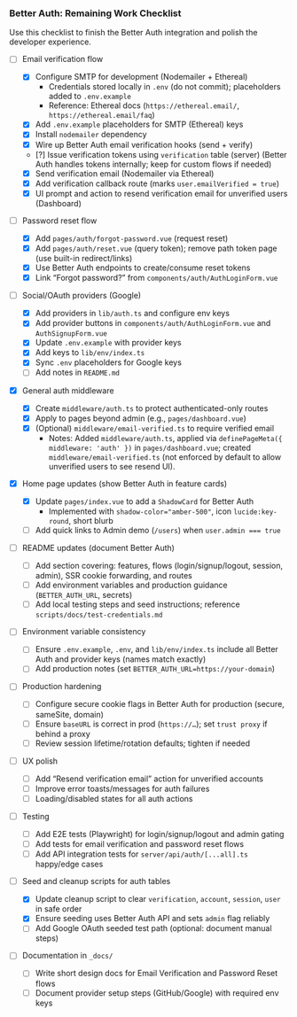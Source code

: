 ### Better Auth: Remaining Work Checklist

Use this checklist to finish the Better Auth integration and polish the developer experience.

- [ ] Email verification flow

  - [x] Configure SMTP for development (Nodemailer + Ethereal)
    - Credentials stored locally in `.env` (do not commit); placeholders added to `.env.example`
    - Reference: Ethereal docs (`https://ethereal.email/`, `https://ethereal.email/faq`)
  - [x] Add `.env.example` placeholders for SMTP (Ethereal) keys
  - [x] Install `nodemailer` dependency
  - [x] Wire up Better Auth email verification hooks (send + verify)
  - [?] Issue verification tokens using `verification` table (server)
    (Better Auth handles tokens internally; keep for custom flows if needed)
  - [x] Send verification email (Nodemailer via Ethereal)
  - [x] Add verification callback route (marks `user.emailVerified = true`)
  - [x] UI prompt and action to resend verification email for unverified users (Dashboard)

- [ ] Password reset flow

  - [x] Add `pages/auth/forgot-password.vue` (request reset)
  - [x] Add `pages/auth/reset.vue` (query token); remove path token page (use built-in redirect/links)
  - [x] Use Better Auth endpoints to create/consume reset tokens
  - [x] Link “Forgot password?” from `components/auth/AuthLoginForm.vue`

- [ ] Social/OAuth providers (Google)

  - [x] Add providers in `lib/auth.ts` and configure env keys
  - [x] Add provider buttons in `components/auth/AuthLoginForm.vue` and `AuthSignupForm.vue`
  - [x] Update `.env.example` with provider keys
  - [x] Add keys to `lib/env/index.ts`
  - [x] Sync `.env` placeholders for Google keys
  - [ ] Add notes in `README.md`

- [x] General auth middleware

  - [x] Create `middleware/auth.ts` to protect authenticated-only routes
  - [x] Apply to pages beyond admin (e.g., `pages/dashboard.vue`)
  - [x] (Optional) `middleware/email-verified.ts` to require verified email
    - Notes: Added `middleware/auth.ts`, applied via `definePageMeta({ middleware: 'auth' })` in `pages/dashboard.vue`; created `middleware/email-verified.ts` (not enforced by default to allow unverified users to see resend UI).

- [x] Home page updates (show Better Auth in feature cards)

  - [x] Update `pages/index.vue` to add a `ShadowCard` for Better Auth
    - Implemented with `shadow-color="amber-500"`, icon `lucide:key-round`, short blurb
  - [ ] Add quick links to Admin demo (`/users`) when `user.admin === true`

- [ ] README updates (document Better Auth)

  - [ ] Add section covering: features, flows (login/signup/logout, session, admin), SSR cookie forwarding, and routes
  - [ ] Add environment variables and production guidance (`BETTER_AUTH_URL`, secrets)
  - [ ] Add local testing steps and seed instructions; reference `scripts/docs/test-credentials.md`

- [ ] Environment variable consistency

  - [ ] Ensure `.env.example`, `.env`, and `lib/env/index.ts` include all Better Auth and provider keys (names match exactly)
  - [ ] Add production notes (set `BETTER_AUTH_URL=https://your-domain`)

- [ ] Production hardening

  - [ ] Configure secure cookie flags in Better Auth for production (secure, sameSite, domain)
  - [ ] Ensure `baseURL` is correct in prod (`https://…`); set `trust proxy` if behind a proxy
  - [ ] Review session lifetime/rotation defaults; tighten if needed

- [ ] UX polish

  - [ ] Add “Resend verification email” action for unverified accounts
  - [ ] Improve error toasts/messages for auth failures
  - [ ] Loading/disabled states for all auth actions

- [ ] Testing

  - [ ] Add E2E tests (Playwright) for login/signup/logout and admin gating
  - [ ] Add tests for email verification and password reset flows
  - [ ] Add API integration tests for `server/api/auth/[...all].ts` happy/edge cases

- [ ] Seed and cleanup scripts for auth tables

  - [x] Update cleanup script to clear `verification`, `account`, `session`, `user` in safe order
  - [x] Ensure seeding uses Better Auth API and sets `admin` flag reliably
  - [ ] Add Google OAuth seeded test path (optional: document manual steps)

- [ ] Documentation in `_docs/`
  - [ ] Write short design docs for Email Verification and Password Reset flows
  - [ ] Document provider setup steps (GitHub/Google) with required env keys
